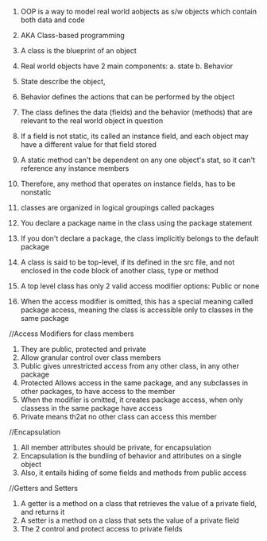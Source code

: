 1. OOP is a way to model real world aobjects as s/w objects which contain both data and code
2. AKA Class-based programming
3. A class is the blueprint of an object
4. Real world objects have 2 main components:
   a. state
   b. Behavior
5. State describe the object,
6. Behavior defines the actions that can be performed by the object
7. The class defines the data (fields) and the behavior (methods) that are relevant to the real world object in question
8. If a field is not static, its called an instance field, and  each object may have a different value for that field stored
9. A static method can't be dependent on any one object's stat, so it can't reference any instance members
10. Therefore, any method that operates on instance fields, has to be nonstatic


1. classes are organized in logical groupings called packages
2. You declare a package name in the class using the package statement
3. If you don't declare a package, the class implicitly belongs to the default package
4. A class is said to be top-level, if its defined in the src file, and not enclosed in the code block of another class, type or method
5. A top level class has only 2 valid access modifier options: Public or none
6. When the access modifier is omitted, this has a special meaning called package access, meaning the class is accessible only to classes in the same package

//Access Modifiers for class members
1. They are public, protected and private 
2. Allow granular control over class members
3. Public gives unrestricted access from any other class, in any other package
4. Protected Allows access in the same package, and any subclasses in other packages, to have access to the member
5. When the modifier is omitted, it creates package access, when only classess in the same package have access
6. Private means th2at no other class can access this member

//Encapsulation 
1. All member attributes should be private, for encapsulation
2. Encapsulation is the bundling of behavior and attributes on a single object
3. Also, it entails hiding of some fields and methods from public access 


//Getters and Setters
1. A getter is a method on a class that retrieves the value of a private field, and returns it
2. A setter is a method on a class that sets the value of a private field
3. The 2 control and protect access to private fields